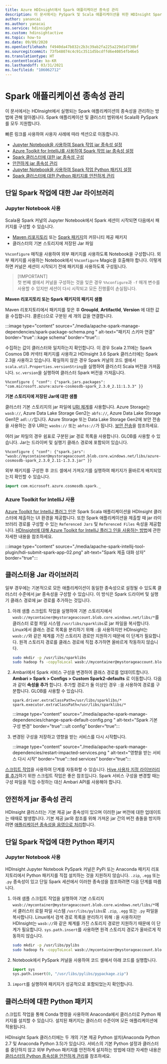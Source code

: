 ```yaml
---
title: Azure HDInsight에서 Spark 애플리케이션 종속성 관리
description: 이 문서에서는 PySpark 및 Scala 애플리케이션을 위한 HDInsight Spark 클러스터의 스파크 종속성을 관리하는 방법에 관해 소개합니다.
author: yanancai
ms.author: yanacai
ms.service: hdinsight
ms.custom: hdinsightactive
ms.topic: how-to
ms.date: 09/09/2020
ms.openlocfilehash: f4940da47b832c2b3c39ab2fa225a229d1d730bf
ms.sourcegitcommit: 73fb48074c4c91c3511d5bcdffd6e40854fb46e5
ms.translationtype: HT
ms.contentlocale: ko-KR
ms.lasthandoff: 03/31/2021
ms.locfileid: "106062712"
---
```

# <a name="manage-spark-application-dependencies"></a>Spark 애플리케이션 종속성 관리

이 문서에서는 HDInsight에서 실행되는 Spark 애플리케이션의 종속성을 관리하는 방법에 관해 알아봅니다. Spark 애플리케이션 및 클러스터 범위에서 Scala와 PySpark를 모두 지원합니다.

빠른 링크를 사용하여 사용자 사례에 따라 섹션으로 이동합니다.
* [Jupyter Notebook을 사용하여 Spark 작업 jar 종속성 설정](#use-jupyter-notebook)
* [Azure Toolkit for IntelliJ를 사용하여 Spark 작업 jar 종속성 설정](#use-azure-toolkit-for-intellij)
* [Spark 클러스터에 대한 jar 종속성 구성](#jar-libs-for-cluster)
* [안전하게 jar 종속성 관리](#safely-manage-jar-dependencies)
* [Jupyter Notebook을 사용하여 Spark 작업 Python 패키지 설정](#use-jupyter-notebook-1)
* [Spark 클러스터에 대한 Python 패키지를 안전하게 관리](#python-packages-for-cluster)

## <a name="jar-libs-for-one-spark-job"></a>단일 Spark 작업에 대한 Jar 라이브러리
### <a name="use-jupyter-notebook"></a>Jupyter Notebook 사용
Scala용 Spark 커널의 Jupyter Notebook에서 Spark 세션이 시작되면 다음에서 패키지를 구성할 수 있습니다.

* [Maven 리포지토리](https://search.maven.org/) 또는 [Spark 패키지](https://spark-packages.org/)의 커뮤니티 제공 패키지
* 클러스터의 기본 스토리지에 저장된 Jar 파일

`%%configure` 매직을 사용하여 외부 패키지를 사용하도록 Notebook을 구성합니다. 외부 패키지를 사용하는 Notebook에서 `%%configure` Magic을 호출해야 합니다. 이렇게 하면 커널은 세션이 시작되기 전에 패키지를 사용하도록 구성됩니다.

>
>[!IMPORTANT]  
>첫 번째 셀에서 커널을 구성하는 것을 잊은 경우 `%%configure`과 `-f` 매개 변수를 사용할 수 있지만 세션이 다시 시작되고 모든 진행률이 손실됩니다.

**Maven 리포지토리 또는 Spark 패키지의 패키지 샘플**

Maven 리포지토리에서 패키지를 찾은 후 **GroupId**, **ArtifactId**, **Version** 에 대한 값을 수집합니다. 콜론(**:**)으로 구분된 세 개의 값을 연결합니다.

   :::image type="content" source="./media/apache-spark-manage-dependencies/spark-package-schema.png " alt-text="패키지 스키마 연결" border="true":::kage schema” border=“true”:::

수집하는 값이 클러스터와 일치하는지 확인합니다. 이 경우 Scala 2.11에는 Spark Cosmos DB 커넥터 패키지를 사용하고 HDInsight 3.6 Spark 클러스터에는 Spark 2.3을 사용하고 있습니다. 확실하지 않은 경우 Spark 커널의 코드 셀에서 `scala.util.Properties.versionString`을 실행하여 클러스터 Scala 버전을 가져옵니다. `sc.version`을 실행하여 클러스터 Spark 버전을 가져옵니다.

```
%%configure { "conf": {"spark.jars.packages": "com.microsoft.azure:azure-cosmosdb-spark_2.3.0_2.11:1.3.3" }}
```

**기본 스토리지에 저장된 Jar에 대한 샘플**

클러스터 기본 스토리지의 jar 파일에 [URI 체계](../hdinsight-hadoop-linux-information.md#URI-and-scheme)를 사용합니다. Azure Storage는 `wasb://`, Azure Data Lake Storage Gen2는 `abfs://`, Azure Data Lake Storage Gen1은 `adl://`입니다. Azure Storage 또는 Data Lake Storage Gen2에 보안 전송을 사용하는 경우 URI는 `wasbs://` 또는 `abfss://`가 됩니다. [보안 전송](../../storage/common/storage-require-secure-transfer.md)을 참조하세요.

여러 jar 파일의 경우 쉼표로 구분된 jar 경로 목록을 사용합니다. GLOB를 사용할 수 있습니다. Jar는 드라이버 및 실행기 클래스 경로에 포함되어 있습니다.

```
%%configure { "conf": {"spark.jars": "wasb://mycontainer@mystorageaccount.blob.core.windows.net/libs/azure-cosmosdb-spark_2.3.0_2.11-1.3.3.jar" }}
```

외부 패키지를 구성한 후 코드 셀에서 가져오기를 실행하여 패키지가 올바르게 배치되었는지 확인할 수 있습니다.

```scala
import com.microsoft.azure.cosmosdb.spark._
```

### <a name="use-azure-toolkit-for-intellij"></a>Azure Toolkit for IntelliJ 사용
[Azure Toolkit for IntelliJ 플러그 인](./apache-spark-intellij-tool-plugin.md)은 Spark Scala 애플리케이션을 HDInsight 클러스터에 제출하는 UI 환경을 제공합니다. 또한 Spark 애플리케이션을 제출할 때 jar 라이브러리 경로를 구성할 수 있는 `Referenced Jars` 및 `Referenced Files` 속성을 제공합니다. [HDInsight에 대해 Azure Toolkit for IntelliJ 플러그 인을 사용하는 방법](./apache-spark-intellij-tool-plugin.md#run-a-spark-scala-application-on-an-hdinsight-spark-cluster)에 관한 자세한 내용을 참조하세요.

:::image type="content" source="./media/apache-spark-intellij-tool-plugin/hdi-submit-spark-app-02.png" alt-text="Spark 제출 대화 상자" border="true":::

## <a name="jar-libs-for-cluster"></a>클러스터용 Jar 라이브러리
일부 경우에는 기본적으로 모든 애플리케이션이 동일한 종속성으로 설정될 수 있도록 클러스터 수준에서 jar 종속성을 구성할 수 있습니다. 이 방식은 Spark 드라이버 및 실행기 클래스 경로에 jar 경로를 추가하는 것입니다.

1. 아래 샘플 스크립트 작업을 실행하여 기본 스토리지에서 `wasb://mycontainer@mystorageaccount.blob.core.windows.net/libs/*`를 클러스터 로컬 파일 시스템 `/usr/libs/sparklibs`로 jar 파일을 복사합니다. Linux에서 클래스 경로 목록을 분리하기 위해 `:`을 사용하지만 HDInsight는 `wasb://`와 같은 체계를 가진 스토리지 경로만 지원하기 때문에 이 단계가 필요합니다. 원격 스토리지 경로를 클래스 경로에 직접 추가하면 올바르게 작동하지 않습니다.

    ```bash
    sudo mkdir -p /usr/libs/sparklibs
    sudo hadoop fs -copyToLocal wasb://mycontainer@mystorageaccount.blob.core.windows.net/libs/*.* /usr/libs/sparklibs
    ```

2. Ambari에서 Spark 서비스 구성을 변경하여 클래스 경로를 업데이트합니다. **Ambari > Spark > Configs > Custom Spark2-defaults** 로 이동합니다. 다음과 같이 **속성을 추가** 합니다. 추가할 경로가 둘 이상인 경우 `:`을 사용하여 경로를 구분합니다. GLOB를 사용할 수 있습니다.

    ```
    spark.driver.extraClassPath=/usr/libs/sparklibs/*
    spark.executor.extraClassPath=/usr/libs/sparklibs/*
    ```

   :::image type="content" source="./media/apache-spark-manage-dependencies/change-spark-default-config.png " alt-text="Spark 기본 구성 변경" border="true":::ult config” border=“true”:::

3. 변경된 구성을 저장하고 영향을 받는 서비스를 다시 시작합니다.

   :::image type="content" source="./media/apache-spark-manage-dependencies/restart-impacted-services.png " alt-text="영향을 받는 서비스 다시 시작" border="true":::ted services” border=“true”:::

[스크립트 작업](../hdinsight-hadoop-customize-cluster-linux.md)을 사용하여 단계를 자동화할 수 있습니다. [Hive 사용자 지정 라이브러리를 추가](https://hdiconfigactions.blob.core.windows.net/linuxsetupcustomhivelibsv01/setup-customhivelibs-v01.sh)하기 위한 스크립트 작업은 좋은 참조입니다. Spark 서비스 구성을 변경할 때는 구성 파일을 직접 수정하는 대신 Ambari API를 사용해야 합니다. 

## <a name="safely-manage-jar-dependencies"></a>안전하게 jar 종속성 관리
HDInsight 클러스터는 기본 제공 jar 종속성이 있으며 이러한 jar 버전에 대한 업데이트는 때때로 발생합니다. 기본 제공 jar와 참조를 위해 가져온 jar 간의 버전 충돌을 방지하려면 [애플리케이션 종속성을 음영으로 처리](./safely-manage-jar-dependency.md)합니다.

## <a name="python-packages-for-one-spark-job"></a>단일 Spark 작업에 대한 Python 패키지
### <a name="use-jupyter-notebook"></a>Jupyter Notebook 사용
HDInsight Jupyter Notebook PySpark 커널은 PyPi 또는 Anaconda 패키지 리포지토리에서 Python 패키지를 직접 설치하는 것을 지원하지 않습니다. `.zip`, `.egg` 또는 `.py` 종속성이 있고 단일 Spark 세션에서 이러한 종속성을 참조하려면 다음 단계를 따릅니다.

1. 아래 샘플 스크립트 작업을 실행하여 기본 스토리지 `wasb://mycontainer@mystorageaccount.blob.core.windows.net/libs/*`에서 클러스터 로컬 파일 시스템 `/usr/libs/pylibs`로 `.zip`, `.egg` 또는 `.py` 파일을 복사합니다. Linux에서 검색 경로 목록을 분리하기 위해 `:`을 사용하지만 HDInsight는 `wasb://`와 같은 체계를 가진 스토리지 경로만 지원하기 때문에 이 단계가 필요합니다. `sys.path.insert`를 사용하면 원격 스토리지 경로가 올바르게 작동하지 않습니다.

    ```bash
    sudo mkdir -p /usr/libs/pylibs
    sudo hadoop fs -copyToLocal wasb://mycontainer@mystorageaccount.blob.core.windows.net/libs/*.* /usr/libs/pylibs
    ```

2. Notebook에서 PySpark 커널을 사용하여 코드 셀에서 아래 코드를 실행합니다.

   ```python
   import sys
   sys.path.insert(0, "/usr/libs/pylibs/pypackage.zip")
   ```

3. `import`를 실행하여 패키지가 성공적으로 포함되었는지 확인합니다.  

## <a name="python-packages-for-cluster"></a>클러스터에 대한 Python 패키지
스크립트 작업을 통해 Conda 명령을 사용하여 Anaconda에서 클러스터로 Python 패키지를 설치할 수 있습니다. 설치된 패키지는 클러스터 수준이며 모든 애플리케이션에 적용됩니다. 

HDInsight Spark 클러스터에는 두 개의 기본 제공 Python 설치(Anaconda Python 2.7 및 Anaconda Python 3.5)가 있습니다. 서비스의 기본 Python 설정과 클러스터를 중단하지 않고 외부 Python 패키지를 안전하게 설치하는 방법에 대한 자세한 내용은 [클러스터의 Python 종속성을 안전하게 관리](./apache-spark-python-package-installation.md)를 참조하세요.
